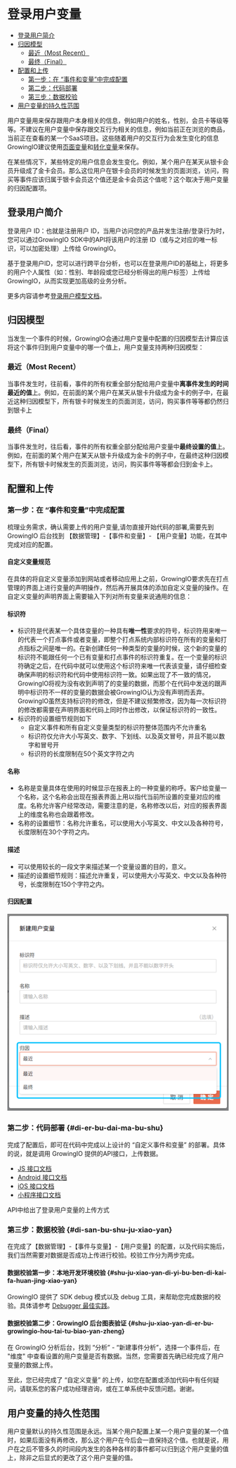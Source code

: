 # 登录用户变量

* [登录用户简介](loginuserid.md#deng-lu-yong-hu-jian-jie)
* [归因模型](loginuserid.md#gui-yin-mo-xing)
  * [最近（Most Recent）](loginuserid.md#zui-jin-most-recent)
  * [最终（Final）](loginuserid.md#zui-zhong-final)
* [配置和上传](loginuserid.md#pei-zhi-he-shang-chuan)
  * [第一步：在 “事件和变量”中完成配置](loginuserid.md#di-yi-bu-zai-shi-jian-he-bian-liang-zhong-wan-cheng-pei-zhi)
  * [第二步：代码部署](loginuserid.md#di-er-bu-dai-ma-bu-shu)
  * [第三步：数据校验](loginuserid.md#di-san-bu-shu-ju-xiao-yan)
* [用户变量的持久性范围](loginuserid.md#yong-hu-bian-liang-de-chi-jiu-xing-fan-wei)

用户变量用来保存跟用户本身相关的信息，例如用户的姓名，性别，会员卡等级等等。不建议在用户变量中保存跟交互行为相关的信息，例如当前正在浏览的商品，当前正在查看的某一个SaaS项目。这些随着用户的交互行为会发生变化的信息GrowingIO建议使用[页面变量](../page-variable.md)和[转化变量](../custom-event/convert-variable.md)来保存。

在某些情况下，某些特定的用户信息会发生变化。例如，某个用户在某天从银卡会员升级成了金卡会员。那么这位用户在银卡会员的时候发生的页面浏览，访问，购买等事件应该归属于银卡会员这个值还是金卡会员这个值呢？这个取决于用户变量的归因配置项。

## 登录用户简介

登录用户 ID：也就是注册用户 ID，当用户访问您的产品并发生注册/登录行为时，您可以通过GrowingIO SDK中的API将该用户的注册 ID（或与之对应的唯一标识，可以加密处理）上传给 GrowingIO。

基于登录用户ID，您可以进行跨平台分析，也可以在登录用户ID的基础上，将更多的用户个人属性（如：性别、年龄段或您已经分析得出的用户标签）上传给GrowingIO，从而实现更加高级的业务分析。

更多内容请参考[登录用户模型文档](../../data-model/user-model/loginuser.md)。

## 归因模型

当发生一个事件的时候，GrowingIO会通过用户变量中配置的归因模型去计算应该将这个事件归到用户变量中的哪一个值上，用户变量支持两种归因模型：

### **最近（Most Recent）**

当事件发生时，往前看，事件的所有权重全部分配给用户变量中**离事件发生的时间最近的值**上。例如，在前面的某个用户在某天从银卡升级成为金卡的例子中，在最近这种归因模型下，所有银卡时候发生的页面浏览，访问，购买事件等等都仍然归到银卡上

### 最终（Final）

当事件发生时，往后看，事件的所有权重全部分配给用户变量中**最终设置的值**上。例如，在前面的某个用户在某天从银卡升级成为金卡的例子中，在最终这种归因模型下，所有银卡时候发生的页面浏览，访问，购买事件等等都会归到金卡上。

## 配置和上传

### **第一步：在 “事件和变量”中完成配置**

梳理业务需求，确认需要上传的用户变量,请勿直接开始代码的部署,需要先到 GrowingIO 后台找到 【数据管理】-【事件和变量】- 【用户变量】功能，在其中完成对应的配置。

#### 自定义变量规范

在具体的将自定义变量添加到网站或者移动应用上之前，GrowingIO要求先在打点管理的界面上进行变量的声明操作，然后再开展具体的添加自定义变量的操作。在自定义变量的声明界面上需要输入下列对所有变量来说通用的信息：

#### **标识符**

* 标识符是代表某一个具体变量的一种具有**唯一性**要求的符号，标识符用来唯一的代表一个打点事件或者变量，即整个打点系统内部标识符在所有的变量和打点指标之间是唯一的。在新创建任何一种类型的变量的时候，这个新的变量的标识符不能跟任何一个已有变量和打点事件的标识符重复。在一个变量的标识符确定之后，在代码中就可以使用这个标识符来唯一代表该变量，请仔细检查确保声明的标识符和代码中使用标识符一致。如果出现了不一致的情况，GrowingIO将视为没有收到声明了的变量的数据，而那个在代码中发送的跟声明中标识符不一样的变量的数据会被GrowingIO认为没有声明而丢弃。GrowingIO虽然支持标识符的修改，但是不建议频繁修改，因为每一次标识符的修改都需要在声明界面和代码上同时作出修改，以保证标识符的一致性。
* 标识符的设置细节规则如下
  * 自定义事件和所有自定义变量类型的标识符整体范围内不允许重名
  * 标识符仅允许大小写英文、数字、下划线、以及英文冒号，并且不能以数字和冒号开
  * 标识符的长度限制在50个英文字符之内

#### **名称**

* 名称是变量具体在使用的时候显示在报表上的一种变量的称呼。客户给变量一个名称，这个名称会出现在报表界面上用以指代当前所设置的变量对应的维度。名称允许客户经常改动，需要注意的是，名称修改以后，对应的报表界面上的维度名称也会跟着修改。
* 名称的设置细节：名称允许重名，可以使用大小写英文、中文以及各种符号，长度限制在30个字符之内。

#### **描述**

* 可以使用较长的一段文字来描述某一个变量设置的目的，意义。
* 描述的设置细节规则：描述允许重复，可以使用大小写英文、中文以及各种符号，长度限制在150个字符之内。

#### 归因配置

![&#x5F52;&#x56E0;&#x914D;&#x7F6E;](../../.gitbook/assets/image%20%2821%29.png)

### **第二步：代码部署** {#di-er-bu-dai-ma-bu-shu}

完成了配置后，即可在代码中完成以上设计的 “自定义事件和变量” 的部署。具体的说，就是调用 GrowingIO 提供的API接口，上传数据。

* [JS 接口文档](../../sdk-integration/web-js-sdk.md#3-web-js-sdk-2-1-api)
* [Android 接口文档](../../sdk-integration/android-sdk/#2-android-sdk-api)
* [iOS 接口文档](../../sdk-integration/ios-sdk.md#ios-sdk-api)
* [小程序接口文档](../../sdk-integration/mina-sdk.md#zi-ding-yi-shi-jian-he-bian-liang)

API中给出了登录用户变量的上传方式

### 第三步：数据校验 {#di-san-bu-shu-ju-xiao-yan}

在完成了【数据管理】-【事件与变量】-【用户变量】的配置，以及代码实施后，我们当然需要对数据是否成功上传进行校验。校验工作分为两步完成。

#### **数据校验第一步：本地开发环境校验** {#shu-ju-xiao-yan-di-yi-bu-ben-di-kai-fa-huan-jing-xiao-yan}

GrowingIO 提供了 SDK debug 模式以及 debug 工具，来帮助您完成数据的校验。具体请参考 [Debugger 最佳实践](../../sdk-integration/growingio-debugger/best-practice.md#ppl-yong-hu-bian-liang-shi-jian)。

#### **数据校验第二步：GrowingIO 后台图表验证** {#shu-ju-xiao-yan-di-er-bu-growingio-hou-tai-tu-biao-yan-zheng}

在 GrowingIO 分析后台，找到 “分析” - “新建事件分析”，选择一个事件后，在 "维度" 中查看设置的用户变量是否有数据。当然，您需要首先确已经完成了用户变量的数据上传。

至此，您已经完成了 “自定义变量” 的上传，如您在配置或添加代码中有任何疑问，请联系您的客户成功经理咨询，或在工单系统中反馈问题。谢谢。

## **用户变量的持久性范围**

用户变量默认的持久性范围是永远。当某个用户配置上某一个用户变量的某一个值时，如果后面没有再修改，那么这个用户在今后会一直保持这个值。也就是说，用户在之后不管多久的时间段内发生的各种各样的事件都可以归到这个用户变量的值上，除非之后显式的更改了这个用户变量的值。

